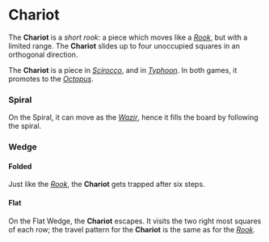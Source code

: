 # Chariot

The **Chariot** is a *short rook*: a piece which moves like
a [*Rook*](rook.html), but with a limited range. The **Chariot**
slides up to four unoccupied squares in an orthogonal direction.

The **Chariot** is a piece in [*Scirocco*](#chess-v:rules/scirocco), 
and in [*Typhoon*](#chess-v:rules/typhoon-revised).
In both games, it promotes to the [*Octopus*](octopus.html).

### Spiral

On the Spiral, it can move as the [*Wazir*](wazir.html), hence it
fills the board by following the spiral.

### Wedge

#### Folded

Just like the [*Rook*](rook.html), the **Chariot** gets trapped after
six steps.

#### Flat

On the Flat Wedge, the **Chariot** escapes. It visits the two right
most squares of each row; the travel pattern for the **Chariot**
is the same as for the [*Rook*](rook.html).
